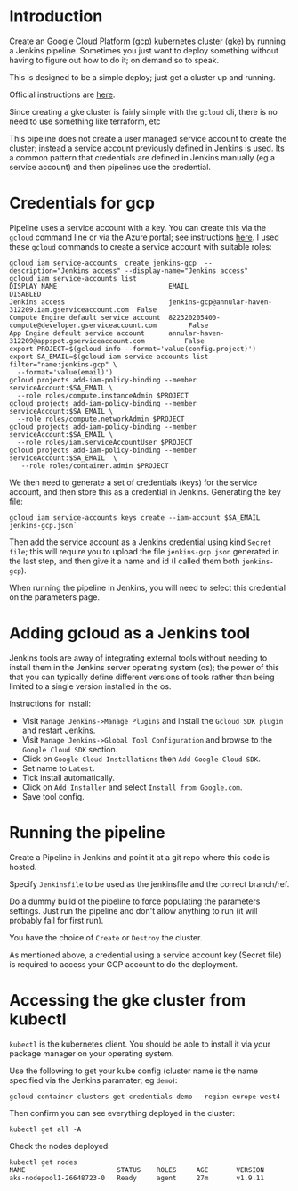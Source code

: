 # Introduction

Create an Google Cloud Platform (gcp) kubernetes cluster (gke) by running a Jenkins pipeline. Sometimes you just want to deploy something without having to figure out how to do it; on demand so to speak.

This is designed to be a simple deploy; just get a cluster up and running.

Official instructions are [here](https://cloud.google.com/kubernetes-engine/docs/how-to/creating-a-regional-cluster).

Since creating a gke cluster is fairly simple with the `gcloud` cli, there is no need to use something like terraform, etc

This pipeline does not create a user managed service account to create the cluster; instead a service account previously defined in Jenkins is used. Its a common pattern that credentials are defined in Jenkins manually (eg a service account) and then pipelines use the credential.

# Credentials for gcp

Pipeline uses a service account with a key. You can create this via the `gcloud` command line or via the Azure portal; see instructions [here](https://cloud.google.com/iam/docs/creating-managing-service-accounts). I used these `gcloud` commands to create a service account with suitable roles:
```
gcloud iam service-accounts  create jenkins-gcp  --description="Jenkins access" --display-name="Jenkins access"
gcloud iam service-accounts list
DISPLAY NAME                            EMAIL                                                     DISABLED
Jenkins access                          jenkins-gcp@annular-haven-312209.iam.gserviceaccount.com  False
Compute Engine default service account  822320205400-compute@developer.gserviceaccount.com        False
App Engine default service account      annular-haven-312209@appspot.gserviceaccount.com          False
export PROJECT=$(gcloud info --format='value(config.project)')
export SA_EMAIL=$(gcloud iam service-accounts list --filter="name:jenkins-gcp" \
  --format='value(email)')
gcloud projects add-iam-policy-binding --member serviceAccount:$SA_EMAIL \
  --role roles/compute.instanceAdmin $PROJECT
gcloud projects add-iam-policy-binding --member serviceAccount:$SA_EMAIL \
  --role roles/compute.networkAdmin $PROJECT
gcloud projects add-iam-policy-binding --member serviceAccount:$SA_EMAIL \
  --role roles/iam.serviceAccountUser $PROJECT
gcloud projects add-iam-policy-binding --member serviceAccount:$SA_EMAIL  \
   --role roles/container.admin $PROJECT
```

We then need to generate a set of credentials (keys) for the service account, and then store this as a credential in Jenkins. Generating the key file:
```
gcloud iam service-accounts keys create --iam-account $SA_EMAIL jenkins-gcp.json`
```
Then add the service account as a Jenkins credential using kind `Secret file`; this will require you to upload the file `jenkins-gcp.json` generated in the last step, and then give it a name and id (I called them both `jenkins-gcp`).

When running the pipeline in Jenkins, you will need to select this credential on the parameters page.

# Adding gcloud as a Jenkins tool

Jenkins tools are away of integrating external tools without needing to install them in the Jenkins server operating system (os); the power of this that you can typically define different versions of tools rather than being limited to a single version installed in the os.

Instructions for install:
* Visit `Manage Jenkins->Manage Plugins` and install the `Gcloud SDK plugin` and restart Jenkins. 
* Visit `Manage Jenkins->Global Tool Configuration` and browse to the `Google Cloud SDK` section. 
* Click on `Google Cloud Installations` then `Add Google Cloud SDK`.
* Set name to `Latest`.
* Tick install automatically.
* Click on `Add Installer` and select `Install from Google.com`.
* Save tool config.

# Running the pipeline

Create a Pipeline in Jenkins and point it at a git repo where this code is hosted. 

Specify `Jenkinsfile` to be used as the jenkinsfile and the correct branch/ref.

Do a dummy build of the pipeline to force populating the parameters settings. Just run the pipeline and don't allow anything to run (it will probably fail for first run).

You have the choice of `Create` or `Destroy` the cluster.

As mentioned above, a credential using a service account key (Secret file) is required to access your GCP account to do the deployment.

# Accessing the gke cluster from kubectl

`kubectl` is the kubernetes client. You should be able to install it via your package manager on your operating system.

Use the following to get your kube config (cluster name is the name specified via the Jenkins paramater; eg `demo`):

```
gcloud container clusters get-credentials demo --region europe-west4
```

Then confirm you can see everything deployed in the cluster:

```
kubectl get all -A
```

Check the nodes deployed:

```
kubectl get nodes
NAME                       STATUS    ROLES     AGE       VERSION
aks-nodepool1-26648723-0   Ready     agent     27m       v1.9.11
```
